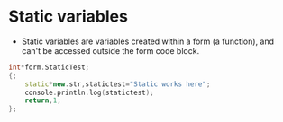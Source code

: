 # Static variables

- Static variables are variables created within a form (a function), and can't be accessed outside the form code block.

```cpp
int*form.StaticTest;
{;
	static*new.str,statictest="Static works here";
	console.println.log(statictest);
	return,1;
};
```